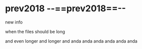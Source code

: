# prev2018 --==prev2018==--
new info

when the files should be long

and even longer
 and longer
 and
 anda
 anda
 anda
 anda
 anda
 anda
